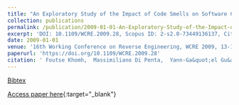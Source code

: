 ```yaml
---
title: "An Exploratory Study of the Impact of Code Smells on Software Change-proneness"
collection: publications
permalink: /publication/2009-01-01-An-Exploratory-Study-of-the-Impact-of-Code-Smells-on-Software-Change-proneness
excerpt: 'DOI: 10.1109/WCRE.2009.28, Scopus ID: 2-s2.0-73449136137, Cited by: 136'
date: 2009-01-01
venue: '16th Working Conference on Reverse Engineering, WCRE 2009, 13-16 October 2009, Lille, France'
paperurl: 'https://doi.org/10.1109/WCRE.2009.28'
citation: ' Foutse Khomh,  Massimiliano Di Penta,  Yann-Ga&quot;el Gu&apos;eh&apos;eneuc, &quot;An Exploratory Study of the Impact of Code Smells on Software Change-proneness.&quot; 16th Working Conference on Reverse Engineering, WCRE 2009, 13-16 October 2009, Lille, France, 2009.'
---
```

[Bibtex](https://dblp.org/rec/bib/conf/wcre/KhomhPG99a)

[Access paper here](https://doi.org/10.1109/WCRE.2009.28){:target="_blank"}
